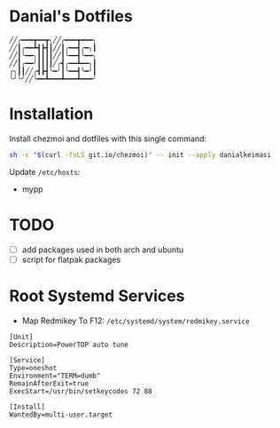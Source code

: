 # Danial's Dotfiles

```
╱╱╭━━━┳━━┳╮╱╱╭━━━┳━━━╮
╱╱┃╭━━┻┫┣┫┃╱╱┃╭━━┫╭━╮┃
╱╱┃╰━━╮┃┃┃┃╱╱┃╰━━┫╰━━╮
╱╱┃╭━━╯┃┃┃┃╱╭┫╭━━┻━━╮┃
╭╮┃┃╱╱╭┫┣┫╰━╯┃╰━━┫╰━╯┃
╰╯╰╯╱╱╰━━┻━━━┻━━━┻━━━╯
```

# Installation

Install chezmoi and dotfiles with this single command:

```sh
sh -c "$(curl -fsLS git.io/chezmoi)" -- init --apply danialkeimasi
```

Update `/etc/hosts`:

- mypp

# TODO

- [ ] add packages used in both arch and ubuntu
- [ ] script for flatpak packages

# Root Systemd Services

- Map Redmikey To F12: `/etc/systemd/system/redmikey.service`
```
[Unit]
Description=PowerTOP auto tune

[Service]
Type=oneshot
Environment="TERM=dumb"
RemainAfterExit=true
ExecStart=/usr/bin/setkeycodes 72 88

[Install]
WantedBy=multi-user.target
```

